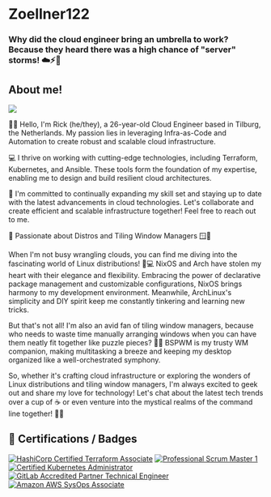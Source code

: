 # Zoellner122
### Why did the cloud engineer bring an umbrella to work? Because they heard there was a high chance of "server" storms! ☁️⚡️🌂

## About me!
![](https://media1.tenor.com/images/f6a9c0b8de06b51ed907fe72d25f3254/tenor.gif?itemid=11889197)

🌈👋 Hello, I'm Rick (he/they), a 26-year-old Cloud Engineer based in Tilburg, the Netherlands. My passion lies in leveraging Infra-as-Code and Automation to create robust and scalable cloud infrastructure.

💻 I thrive on working with cutting-edge technologies, including Terraform, Kubernetes, and Ansible. These tools form the foundation of my expertise, enabling me to design and build resilient cloud architectures.

🚀 I'm committed to continually expanding my skill set and staying up to date with the latest advancements in cloud technologies. Let's collaborate and create efficient and scalable infrastructure together! Feel free to reach out to me.

🌌 Passionate about Distros and Tiling Window Managers 🪟🐧

When I'm not busy wrangling clouds, you can find me diving into the fascinating world of Linux distributions! 🐧💻 NixOS and Arch have stolen my heart with their elegance and flexibility. Embracing the power of declarative package management and customizable configurations, NixOS brings harmony to my development environment. Meanwhile, ArchLinux's simplicity and DIY spirit keep me constantly tinkering and learning new tricks.

But that's not all! I'm also an avid fan of tiling window managers, because who needs to waste time manually arranging windows when you can have them neatly fit together like puzzle pieces? 🧩💼 BSPWM is my trusty WM companion, making multitasking a breeze and keeping my desktop organized like a well-orchestrated symphony.

So, whether it's crafting cloud infrastructure or exploring the wonders of Linux distributions and tiling window managers, I'm always excited to geek out and share my love for technology! Let's chat about the latest tech trends over a cup of ☕ or even venture into the mystical realms of the command line together! 🚀😄

## 📜 Certifications / Badges

[![HashiCorp Certified Terraform Associate](https://img.shields.io/badge/CTA-%237B42BC.svg?style=for-the-badge&logo=terraform)](https://www.credly.com/badges/0e266734-ec5f-41b3-93fa-92ba7f669874/public_url)
[![Professional Scrum Master 1](https://img.shields.io/badge/PSM1-3A7C99.svg?style=for-the-badge&logo=readme&logoColor=fff)](https://www.credly.com/badges/f6d79b53-0e8a-44cb-bf38-7925a1d676bb/public_url)
[![Certified Kubernetes Administrator](https://img.shields.io/badge/CKA-356de2.svg?style=for-the-badge&logo=kubernetes&logoColor=fff)](https://www.credly.com/badges/f6d79b53-0e8a-44cb-bf38-7925a1d676bb/public_url)
[![GitLab Accredited Partner Technical Engineer](https://img.shields.io/badge/APTE-E04B39.svg?style=for-the-badge&logo=gitlab&logoColor=fff)](https://www.credly.com/badges/84ffc3dc-068f-4904-83f8-79bf775d005d/public_url)
[![Amazon AWS SysOps Associate](https://img.shields.io/badge/AWS%20SysOps-232F3E.svg?style=for-the-badge&logo=amazonaws&logoColor=fff)](https://www.credly.com/badges/1fe644dd-ef70-4fd7-a62d-6e54e057a2c9/public_url)

